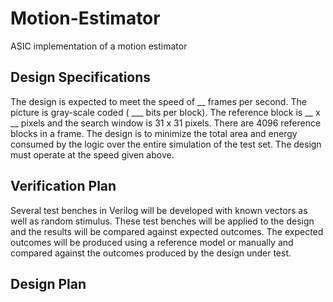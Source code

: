 # Motion-Estimator
ASIC implementation of a motion estimator


## Design Specifications
The design is expected to meet the speed of __ frames per second. The picture is gray-scale coded ( ___ bits per block). The reference block is __ x __ pixels and the search window is 31 x 31 pixels. There are 4096 reference blocks in a frame. 
The design is to minimize the total area and energy consumed by the logic over the entire simulation of the test set. The design must operate at the speed given above. 


## Verification Plan
Several test benches in Verilog will be developed with known vectors as well as random stimulus. These test benches will be applied to the design and the results will be compared against expected outcomes. The expected outcomes will be produced using a reference model or manually and compared against the outcomes produced by the design under test. 


## Design Plan
